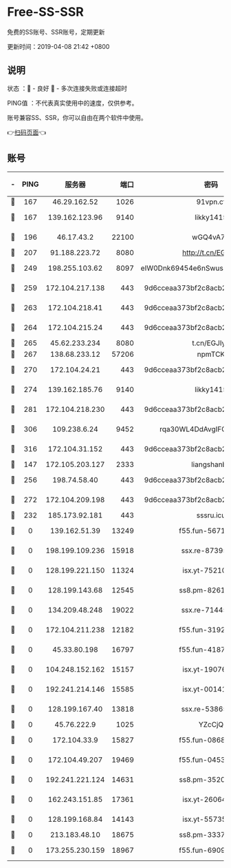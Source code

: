 # Free-SS-SSR

免费的SS账号、SSR账号，定期更新

更新时间：2019-04-08 21:42 +0800

## 说明

状态     ：🙂 - 良好 🙁 - 多次连接失败或连接超时

PING值   ：不代表真实使用中的速度，仅供参考。

账号兼容SS、SSR，你可以自由在两个软件中使用。

👉[扫码页面](https://liesauer.github.io/Free-SS-SSR/)👈

## 账号

|-|PING|服务器|端口|密码|加密方式|区域|
|:----:|:----:|:-----:|-----:|:----:|:----:|:----:|
|🙂|167|46.29.162.52|1026|91vpn.cf|rc4-md5|RU|
|🙂|167|139.162.123.96|9140|likky1415|aes-256-cfb|JP|
|🙂|196|46.17.43.2|22100|wGQ4vA7D|aes-256-gcm|RU|
|🙂|207|91.188.223.72|8080|http://t.cn/EGJIyrl|rc4-md5|RU|
|🙂|249|198.255.103.62|8097|eIW0Dnk69454e6nSwuspv9DmS201tQ0D|aes-256-cfb|US|
|🙂|259|172.104.217.138|443|9d6cceaa373bf2c8acb22e60b6a58be6|aes-256-cfb|US|
|🙂|263|172.104.218.41|443|9d6cceaa373bf2c8acb22e60b6a58be6|aes-256-cfb|US|
|🙂|264|172.104.215.24|443|9d6cceaa373bf2c8acb22e60b6a58be6|aes-256-cfb|US|
|🙂|265|45.62.233.234|8080|t.cn/EGJIyrl|rc4-md5|CA|
|🙂|267|138.68.233.12|57206|npmTCK|rc4-md5|US|
|🙂|270|172.104.24.21|443|9d6cceaa373bf2c8acb22e60b6a58be6|aes-256-cfb|US|
|🙂|274|139.162.185.76|9140|likky1415|aes-256-cfb|DE|
|🙂|281|172.104.218.230|443|9d6cceaa373bf2c8acb22e60b6a58be6|aes-256-cfb|US|
|🙂|306|109.238.6.24|9452|rqa30WL4DdAvgIFG6Fs3znzTa|aes-256-cfb|FR|
|🙂|316|172.104.31.152|443|9d6cceaa373bf2c8acb22e60b6a58be6|aes-256-cfb|US|
|🙂|147|172.105.203.127|2333|liangshanbo|chacha20|JP|
|🙂|256|198.74.58.40|443|9d6cceaa373bf2c8acb22e60b6a58be6|aes-256-cfb|US|
|🙂|272|172.104.209.198|443|9d6cceaa373bf2c8acb22e60b6a58be6|aes-256-cfb|US|
|🙁|232|185.173.92.181|443|sssru.icu|rc4-md5|RU|
|🙁|0|139.162.51.39|13249|f55.fun-56718065|aes-256-cfb|SG|
|🙁|0|198.199.109.236|15918|ssx.re-87395582|aes-256-cfb|US|
|🙁|0|128.199.221.150|11324|isx.yt-75210873|aes-256-cfb|SG|
|🙁|0|128.199.143.68|12545|ss8.pm-82618687|aes-256-cfb|SG|
|🙁|0|134.209.48.248|19022|ssx.re-71445083|aes-256-cfb|US|
|🙁|0|172.104.211.238|12182|f55.fun-31928569|aes-256-cfb|US|
|🙁|0|45.33.80.198|16797|f55.fun-41876609|aes-256-cfb|US|
|🙁|0|104.248.152.162|15157|isx.yt-19076335|aes-256-cfb|SG|
|🙁|0|192.241.214.146|15585|isx.yt-00141221|aes-256-cfb|US|
|🙁|0|128.199.167.40|13818|ssx.re-53865653|aes-256-cfb|SG|
|🙁|0|45.76.222.9|1025|YZcCjQ|rc4-md5|JP|
|🙁|0|172.104.33.9|15827|f55.fun-08683608|aes-256-cfb|SG|
|🙁|0|172.104.49.207|19469|f55.fun-04534559|aes-256-cfb|SG|
|🙁|0|192.241.221.124|14631|ss8.pm-35207592|aes-256-cfb|US|
|🙁|0|162.243.151.85|17361|isx.yt-26064605|aes-256-cfb|US|
|🙁|0|128.199.168.84|14143|isx.yt-55735474|aes-256-cfb|SG|
|🙁|0|213.183.48.10|18675|ss8.pm-33373916|rc4-md5|RU|
|🙁|0|173.255.230.159|18967|f55.fun-69097414|aes-256-cfb|US|
